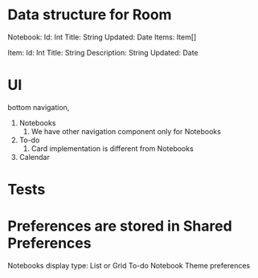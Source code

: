 # Data structure for Room
Notebook:
Id: Int
Title: String
Updated: Date
Items: Item[]

Item:
Id: Int
Title: String
Description: String
Updated: Date

# UI
bottom navigation,
1. Notebooks
   1. We have other navigation component only for Notebooks
2. To-do
   1. Card implementation is different from Notebooks
3. Calendar


# Tests

# Preferences are stored in Shared Preferences
Notebooks display type: List or Grid
To-do Notebook
Theme preferences
